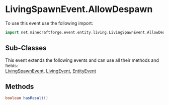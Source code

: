 # LivingSpawnEvent.AllowDespawn

To use this event use the following import:
```groovy
import net.minecraftforge.event.entity.living.LivingSpawnEvent.AllowDespawn
```

## Sub-Classes
This event extends the following events and can use all their methods and fields: <br>
[LivingSpawnEvent](living_spawn_event.md), [LivingEvent](../living_event/living_event.md), [EntityEvent](../entity_event/entity_event.md)

## Methods
```groovy
boolean hasResult()
```
